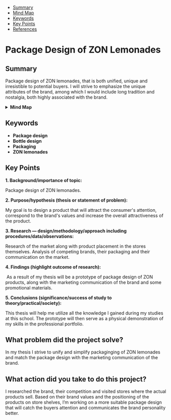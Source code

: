 - [Summary](#summary)
- [Mind Map](#mind-map)
- [Keywords](#keywords)
- [Key Points](#key-points)
- [References](#references)

# Package Design of ZON Lemonades

## Summary

Package design of ZON lemonades, that is both unified, unique and irresistible to potential buyers. I will strive to emphasize the unique attributes of the brand, among which I would include long tradition and nostalgia, both highly associated with the brand.

<details>
  <summary><b>Mind Map</b></summary>
  <img alt="Gray box placeholder image, for position only." src="./img/thesis-mind-map.png">
</details>

## Keywords

- **Package design**
- **Bottle design**
- **Packaging**
- **ZON lemonades**

## Key Points

**1. Background/importance of topic:**

Package design of ZON lemonades. 

**2. Purpose/hypothesis (thesis or statement of problem):**

   My goal is to design a product that will attract the consumer's attention, correspond to the brand's values and increase the overall attractiveness of the product.

**3. Research — design/methodology/approach including procedures/data/observations:**

   Research of the market along with product placement in the stores themselves. Analysis of competing brands, their packaging and their communication on the market.

**4. Findings (highlight outcome of research):**

​	As a result of my thesis will be a prototype of package design of ZON products, along with the marketing communication of the brand and some promotional materials.

**5. Conclusions (significance/success of study to theory/practical/society):**

This thesis will help me utilize all the knowledge I gained during my studies at this school. The prototype will then serve as a physical demonstration of my skills in the professional portfolio.

## What problem did the project solve?
In my thesis I strive to unify and simplify packaginging of ZON lemonades and match the package design with the marketing communication of the brand.

## What action did you take to do this project?
I researched the brand, their competition and visited stores where the actual products sell. Based on their brand values and the positioning of the products on store shelves, I’m working on a more suitable package design that will catch the buyers attention and communicates the brand personality better.
